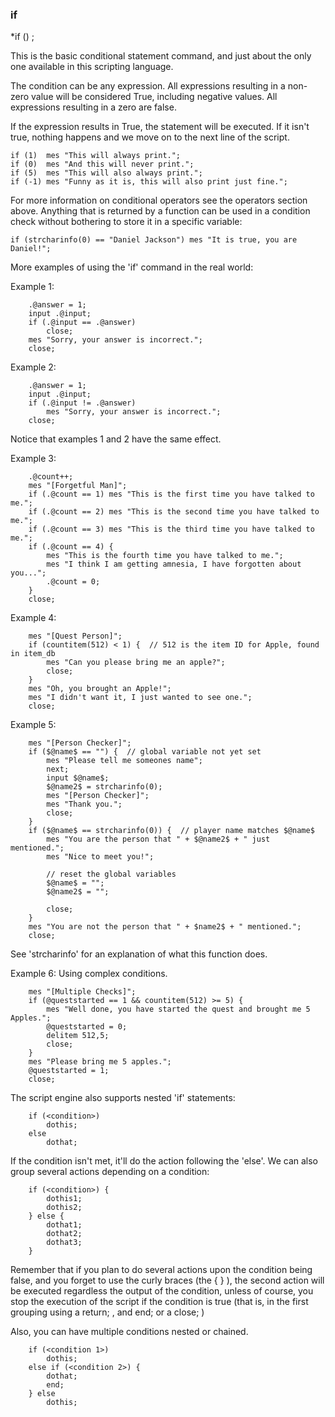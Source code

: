 
### if
*if (<condition>) <statement>;

This is the basic conditional statement command, and just about the only one
available in this scripting language.

The condition can be any expression. All expressions resulting in a non-zero
value will be considered True, including negative values. All expressions
resulting in a zero are false.

If the expression results in True, the statement will be executed. If it isn't
true, nothing happens and we move on to the next line of the script.

    if (1)  mes "This will always print.";
    if (0)  mes "And this will never print.";
    if (5)  mes "This will also always print.";
    if (-1) mes "Funny as it is, this will also print just fine.";

For more information on conditional operators see the operators section above.
Anything that is returned by a function can be used in a condition check without
bothering to store it in a specific variable:

    if (strcharinfo(0) == "Daniel Jackson") mes "It is true, you are Daniel!";

More examples of using the 'if' command in the real world:

Example 1:
```
	.@answer = 1;
	input .@input;
	if (.@input == .@answer)
		close;
	mes "Sorry, your answer is incorrect.";
	close;
```
Example 2:
```
	.@answer = 1;
	input .@input;
	if (.@input != .@answer)
		mes "Sorry, your answer is incorrect.";
	close;
```
Notice that examples 1 and 2 have the same effect.

Example 3:
```
	.@count++;
	mes "[Forgetful Man]";
	if (.@count == 1) mes "This is the first time you have talked to me.";
	if (.@count == 2) mes "This is the second time you have talked to me.";
	if (.@count == 3) mes "This is the third time you have talked to me.";
	if (.@count == 4) {
		mes "This is the fourth time you have talked to me.";
		mes "I think I am getting amnesia, I have forgotten about you...";
		.@count = 0;
	}
	close;
```

Example 4:
```
	mes "[Quest Person]";
	if (countitem(512) < 1) {  // 512 is the item ID for Apple, found in item_db
		mes "Can you please bring me an apple?";
		close;
	}
	mes "Oh, you brought an Apple!";
	mes "I didn't want it, I just wanted to see one.";
	close;
```

Example 5:
```
	mes "[Person Checker]";
	if ($@name$ == "") {  // global variable not yet set
		mes "Please tell me someones name";
		next;
		input $@name$;
		$@name2$ = strcharinfo(0);
		mes "[Person Checker]";
		mes "Thank you.";
		close;
	}
	if ($@name$ == strcharinfo(0)) {  // player name matches $@name$
		mes "You are the person that " + $@name2$ + " just mentioned.";
		mes "Nice to meet you!";

		// reset the global variables
		$@name$ = "";
		$@name2$ = "";

		close;
	}
	mes "You are not the person that " + $name2$ + " mentioned.";
	close;
```
See 'strcharinfo' for an explanation of what this function does.

Example 6: Using complex conditions.
```
	mes "[Multiple Checks]";
	if (@queststarted == 1 && countitem(512) >= 5) {
		mes "Well done, you have started the quest and brought me 5 Apples.";
		@queststarted = 0;
		delitem 512,5;
		close;
	}
	mes "Please bring me 5 apples.";
	@queststarted = 1;
	close;
```
The script engine also supports nested 'if' statements:
```
	if (<condition>)
		dothis;
	else
		dothat;
```
If the condition isn't met, it'll do the action following the 'else'.
We can also group several actions depending on a condition:
```
	if (<condition>) {
		dothis1;
		dothis2;
	} else {
		dothat1;
		dothat2;
		dothat3;
	}
```
Remember that if you plan to do several actions upon the condition being false, and
you forget to use the curly braces (the { } ), the second action will be executed regardless
the output of the condition, unless of course, you stop the execution of the script if the
condition is true (that is, in the first grouping using a return; , and end; or a close; )

Also, you can have multiple conditions nested or chained.
```
	if (<condition 1>)
		dothis;
	else if (<condition 2>) {
		dothat;
		end;
	} else
		dothis;
```
